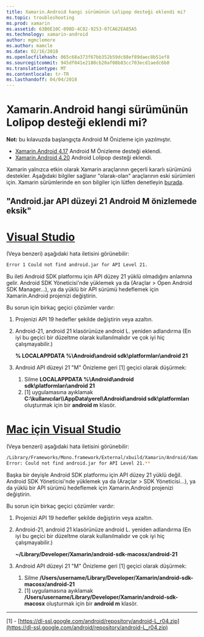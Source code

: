 ```yaml
---
title: Xamarin.Android hangi sürümünün Lolipop desteği eklendi mi?
ms.topic: troubleshooting
ms.prod: xamarin
ms.assetid: 63B6E10C-098D-4C82-9253-07CA62EA85A5
ms.technology: xamarin-android
author: mgmclemore
ms.author: mamcle
ms.date: 02/16/2018
ms.openlocfilehash: 065c68a373f67bb352b59dc88ef89daec8b51ef8
ms.sourcegitcommit: 945df041e2180cb20af08b83cc703ecd1aedc6b0
ms.translationtype: MT
ms.contentlocale: tr-TR
ms.lasthandoff: 04/04/2018
---
```

# <a name="what-version-of-xamarinandroid-added-lollipop-support"></a>Xamarin.Android hangi sürümünün Lolipop desteği eklendi mi?

**Not:** bu kılavuzda başlangıçta Android M Önizleme için yazılmıştır.

-   [Xamarin.Android 4.17](https://developer.xamarin.com/releases/android/xamarin.android_4/xamarin.android_4.17/) Android M Önizleme desteği eklendi.
-   [Xamarin.Android 4.20](https://developer.xamarin.com/releases/android/xamarin.android_4/xamarin.android_4.20/) Android Lolipop desteği eklendi.

Xamarin yalnızca etkin olarak Xamarin araçlarının geçerli kararlı sürümünü destekler. Aşağıdaki bilgiler sağlanır "olarak-olan" araçlarının eski sürümleri için. Xamarin sürümlerinde en son bilgiler için lütfen denetleyin [burada](http://releases.xamarin.com/).

## <a name="missing-androidjar-for-api-level-21-in-android-l-preview"></a>"Android.jar API düzeyi 21 Android M önizlemede eksik"

# <a name="visual-studiotabvswin"></a>[Visual Studio](#tab/vswin)

(Veya benzeri) aşağıdaki hata iletisini görünebilir:

```cmd
Error 1 Could not find android.jar for API Level 21.
```

Bu ileti Android SDK platformu için API düzey 21 yüklü olmadığını anlamına gelir. Android SDK Yöneticisi'nde yüklemek ya da (Araçlar > Open Android SDK Manager...), ya da yüklü bir API sürümü hedeflemek için Xamarin.Android projenizi değiştirin.

Bu sorun için birkaç geçici çözümler vardır:

1. Projenizi API 19 hedefler şekilde değiştirin veya azaltın.

2. Android-21, android 21 klasörünüze android L. yeniden adlandırma (En iyi bu geçici bir düzeltme olarak kullanılmalıdır ve çok iyi hiç çalışmayabilir.)

   **% LOCALAPPDATA %\\Android\\android sdk\\platformları\\android 21**

3. Android API düzeyi 21 "M" Önizleme geri [1] geçici olarak düşürmek:

    1.  Silme **LOCALAPPDATA %\\Android\\android sdk\\platformları\\android 21** 
    2.  [1] uygulamasına ayıklamak **C:\\kullanıcılar\\<username>\\AppData\\yerel\\Android\\android sdk\\platformları** oluşturmak için bir **android m** klasör.

# <a name="visual-studio-for-mactabvsmac"></a>[Mac için Visual Studio](#tab/vsmac)

(Veya benzeri) aşağıdaki hata iletisini görünebilir:

```bash
/Library/Frameworks/Mono.framework/External/xbuild/Xamarin/Android/Xamarin.Android.Common.targets: 
Error: Could not find android.jar for API Level 21.**
```

Başka bir deyişle Android SDK platformu için API düzey 21 yüklü değil. Android SDK Yöneticisi'nde yüklemek ya da (Araçlar > SDK Yöneticisi...), ya da yüklü bir API sürümü hedeflemek için Xamarin.Android projenizi değiştirin.

Bu sorun için birkaç geçici çözümler vardır:

1. Projenizi API 19 hedefler şekilde değiştirin veya azaltın.

2. Android-21, android 21 klasörünüze android L. yeniden adlandırma (En iyi bu geçici bir düzeltme olarak kullanılmalıdır ve çok iyi hiç çalışmayabilir.)

   **~/Library/Developer/Xamarin/android-sdk-macosx/android-21**

3. Android API düzeyi 21 "M" Önizleme geri [1] geçici olarak düşürmek:

    1.  Silme **/Users/username/Library/Developer/Xamarin/android-sdk-macosx/android-21**
    2.  [1] uygulamasına ayıklamak **/Users/username/Library/Developer/Xamarin/android-sdk-macosx** oluşturmak için bir **android m** klasör.

-----


[1] - [https://dl-ssl.google.com/android/repository/android-L_r04.zip](https://dl-ssl.google.com/android/repository/android-L_r04.zip)
